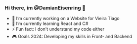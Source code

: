 ### Hi there, im @DamianEisenring 👋


- 🔭 I’m currently working on a Website for Vieira Tiago
- 🌱 I’m currently learning React and C#
- ⚡ Fun fact: I don't understand my code either
- 🎮 Goals 2024: Developing my skills in Front- and Backend

